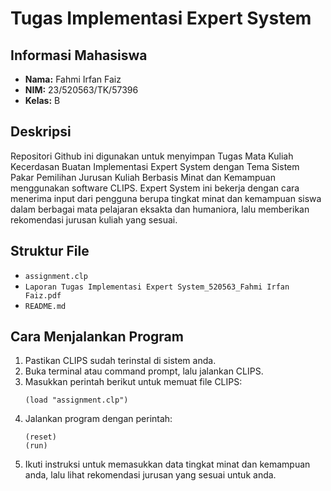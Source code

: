 # Tugas Implementasi Expert System

## Informasi Mahasiswa
- **Nama:** Fahmi Irfan Faiz  
- **NIM:** 23/520563/TK/57396  
- **Kelas:** B  

## Deskripsi
Repositori Github ini digunakan untuk menyimpan Tugas Mata Kuliah Kecerdasan Buatan Implementasi Expert System dengan Tema Sistem Pakar Pemilihan Jurusan Kuliah Berbasis Minat dan Kemampuan menggunakan software CLIPS. Expert System ini bekerja dengan cara menerima input dari pengguna berupa tingkat minat dan kemampuan siswa dalam berbagai mata pelajaran eksakta dan humaniora, lalu memberikan rekomendasi jurusan kuliah yang sesuai.

## Struktur File
- `assignment.clp` 
- `Laporan Tugas Implementasi Expert System_520563_Fahmi Irfan Faiz.pdf` 
- `README.md` 

## Cara Menjalankan Program
1. Pastikan CLIPS sudah terinstal di sistem anda.
2. Buka terminal atau command prompt, lalu jalankan CLIPS.
3. Masukkan perintah berikut untuk memuat file CLIPS:
   ```clips
   (load "assignment.clp")
   ```
4. Jalankan program dengan perintah:
   ```clips
   (reset)
   (run)
   ```
5. Ikuti instruksi untuk memasukkan data tingkat minat dan kemampuan anda, lalu lihat rekomendasi jurusan yang sesuai untuk anda.
